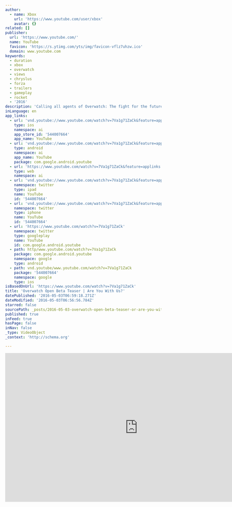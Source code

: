 ```yaml
---
author:
  - name: Xbox
    url: 'https://www.youtube.com/user/xbox'
    avatar: {}
related: []
publisher:
  url: 'https://www.youtube.com/'
  name: YouTube
  favicon: 'https://s.ytimg.com/yts/img/favicon-vflz7uhzw.ico'
  domain: www.youtube.com
keywords:
  - duration
  - xbox
  - overwatch
  - views
  - chryslus
  - forza
  - trailers
  - gameplay
  - rocket
  - '2016'
description: 'Calling all agents of Overwatch: The fight for the future begins May 24 on Xbox One! Are you with us? Want a head start on all the heroic action? Play FREE May 5-9 during the Overwatch Open Beta. Set your sights on the second animated short in our four-part series: Alive!'
inLanguage: en
app_links:
  - url: 'vnd.youtube://www.youtube.com/watch?v=7Va1g71ZaCk&feature=applinks'
    type: ios
    namespace: ai
    app_store_id: '544007664'
    app_name: YouTube
  - url: 'vnd.youtube://www.youtube.com/watch?v=7Va1g71ZaCk&feature=applinks'
    type: android
    namespace: ai
    app_name: YouTube
    package: com.google.android.youtube
  - url: 'https://www.youtube.com/watch?v=7Va1g71ZaCk&feature=applinks'
    type: web
    namespace: ai
  - url: 'vnd.youtube://www.youtube.com/watch?v=7Va1g71ZaCk&feature=applinks'
    namespace: twitter
    type: ipad
    name: YouTube
    id: '544007664'
  - url: 'vnd.youtube://www.youtube.com/watch?v=7Va1g71ZaCk&feature=applinks'
    namespace: twitter
    type: iphone
    name: YouTube
    id: '544007664'
  - url: 'https://www.youtube.com/watch?v=7Va1g71ZaCk'
    namespace: twitter
    type: googleplay
    name: YouTube
    id: com.google.android.youtube
  - path: http/www.youtube.com/watch?v=7Va1g71ZaCk
    package: com.google.android.youtube
    namespace: google
    type: android
  - path: vnd.youtube/www.youtube.com/watch?v=7Va1g71ZaCk
    package: '544007664'
    namespace: google
    type: ios
isBasedOnUrl: 'https://www.youtube.com/watch?v=7Va1g71ZaCk'
title: 'Overwatch Open Beta Teaser | Are You With Us?'
datePublished: '2016-05-03T06:59:18.271Z'
dateModified: '2016-05-03T06:56:56.784Z'
starred: false
sourcePath: _posts/2016-05-03-overwatch-open-beta-teaser-or-are-you-with-us.md
published: true
inFeed: true
hasPage: false
inNav: false
_type: VideoObject
_context: 'http://schema.org'

---
```

<iframe src="https://cdn.embedly.com/widgets/media.html?src=https%3A%2F%2Fwww.youtube.com%2Fembed%2F7Va1g71ZaCk%3Ffeature%3Doembed&amp;url=https%3A%2F%2Fwww.youtube.com%2Fwatch%3Fv%3D7Va1g71ZaCk&amp;image=https%3A%2F%2Fi.ytimg.com%2Fvi%2F7Va1g71ZaCk%2Fhqdefault.jpg&amp;key=b7d04c9b404c499eba89ee7072e1c4f7&amp;type=text%2Fhtml&amp;schema=youtube" width="854" height="480" scrolling="no" frameborder="0" allowfullscreen="" style=""></iframe>